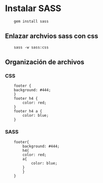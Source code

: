 # Instalar SASS

```
    gem install sass
```
## Enlazar archvios sass con css

```
    sass -w sass:css
```

## Organización de archivos

### CSS

```
    footer {
    background: #444; 
    }
    footer h4 {
        color: red; 
    }
    footer h4 a {
        color: blue; 
    }
```

### SASS

```
    footer{
        background: #444;
        h4{
        color: red;
        a{
            color: blue;
        }
        }
    }
```


